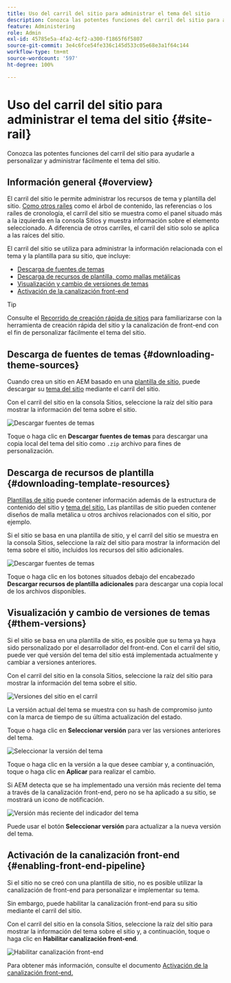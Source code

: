 ```yaml
---
title: Uso del carril del sitio para administrar el tema del sitio
description: Conozca las potentes funciones del carril del sitio para ayudarle a personalizar y administrar fácilmente el tema del sitio.
feature: Administering
role: Admin
exl-id: 45785e5a-4fa2-4cf2-a300-f1865f6f5807
source-git-commit: 3e4c6fce54fe336c145d533c05e68e3a1f64c144
workflow-type: tm+mt
source-wordcount: '597'
ht-degree: 100%

---
```


# Uso del carril del sitio para administrar el tema del sitio {#site-rail}

Conozca las potentes funciones del carril del sitio para ayudarle a personalizar y administrar fácilmente el tema del sitio.

## Información general {#overview}

El carril del sitio le permite administrar los recursos de tema y plantilla del sitio. [Como otros raíles](/help/sites-cloud/authoring/getting-started/basic-handling.md#rail-selector) como el árbol de contenido, las referencias o los raíles de cronología, el carril del sitio se muestra como el panel situado más a la izquierda en la consola Sitios y muestra información sobre el elemento seleccionado. A diferencia de otros carriles, el carril del sitio solo se aplica a las raíces del sitio.

El carril del sitio se utiliza para administrar la información relacionada con el tema y la plantilla para su sitio, que incluye:

* [Descarga de fuentes de temas](#downloading-theme-sources)
* [Descarga de recursos de plantilla, como mallas metálicas](#downloading-template-resources)
* [Visualización y cambio de versiones de temas](#theme-vrsions)
* [Activación de la canalización front-end](#enabling-the-front-end-pipeline)

>[!TIP]
>
>Consulte el [Recorrido de creación rápida de sitios](/help/journey-sites/quick-site/overview.md) para familiarizarse con la herramienta de creación rápida del sitio y la canalización de front-end con el fin de personalizar fácilmente el tema del sitio.

## Descarga de fuentes de temas {#downloading-theme-sources}

Cuando crea un sitio en AEM basado en una [plantilla de sitio,](site-templates.md) puede descargar su [tema del sitio](site-themes.md) mediante el carril del sitio.

Con el carril del sitio en la consola Sitios, seleccione la raíz del sitio para mostrar la información del tema sobre el sitio.

![Descargar fuentes de temas](/help/sites-cloud/administering/assets/download-theme-wireframe.png)

Toque o haga clic en **Descargar fuentes de temas** para descargar una copia local del tema del sitio como `.zip` archivo para fines de personalización.

## Descarga de recursos de plantilla {#downloading-template-resources}

[Plantillas de sitio](site-templates.md) puede contener información además de la estructura de contenido del sitio y [tema del sitio.](site-themes.md) Las plantillas de sitio pueden contener diseños de malla metálica u otros archivos relacionados con el sitio, por ejemplo.

Si el sitio se basa en una plantilla de sitio, y el carril del sitio se muestra en la consola Sitios, seleccione la raíz del sitio para mostrar la información del tema sobre el sitio, incluidos los recursos del sitio adicionales.

![Descargar fuentes de temas](/help/sites-cloud/administering/assets/download-theme-wireframe.png)

Toque o haga clic en los botones situados debajo del encabezado **Descargar recursos de plantilla adicionales** para descargar una copia local de los archivos disponibles.

## Visualización y cambio de versiones de temas {#them-versions}

Si el sitio se basa en una plantilla de sitio, es posible que su tema ya haya sido personalizado por el desarrollador del front-end. Con el carril del sitio, puede ver qué versión del tema del sitio está implementada actualmente y cambiar a versiones anteriores.

Con el carril del sitio en la consola Sitios, seleccione la raíz del sitio para mostrar la información del tema sobre el sitio.

![Versiones del sitio en el carril](/help/sites-cloud/administering/assets/theme-versions.png)

La versión actual del tema se muestra con su hash de compromiso junto con la marca de tiempo de su última actualización del estado.

Toque o haga clic en **Seleccionar versión** para ver las versiones anteriores del tema.

![Seleccionar la versión del tema](/help/sites-cloud/administering/assets/select-theme-versions.png)

Toque o haga clic en la versión a la que desee cambiar y, a continuación, toque o haga clic en **Aplicar** para realizar el cambio.

Si AEM detecta que se ha implementado una versión más reciente del tema a través de la canalización front-end, pero no se ha aplicado a su sitio, se mostrará un icono de notificación.

![Versión más reciente del indicador del tema](/help/sites-cloud/administering/assets/new-theme-version.png)

Puede usar el botón **Seleccionar versión** para actualizar a la nueva versión del tema.

## Activación de la canalización front-end {#enabling-front-end-pipeline}

Si el sitio no se creó con una plantilla de sitio, no es posible utilizar la canalización de front-end para personalizar e implementar su tema.

Sin embargo, puede habilitar la canalización front-end para su sitio mediante el carril del sitio.

Con el carril del sitio en la consola Sitios, seleccione la raíz del sitio para mostrar la información del tema sobre el sitio y, a continuación, toque o haga clic en **Habilitar canalización front-end**.

![Habilitar canalización front-end](/help/sites-cloud/administering/assets/enable-fep.png)

Para obtener más información, consulte el documento [Activación de la canalización front-end.](enable-front-end-pipeline.md)
